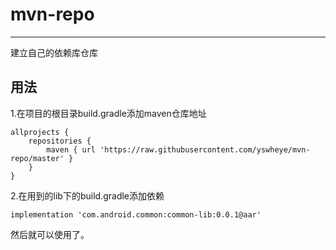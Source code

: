 # mvn-repo   
---
建立自己的依赖库仓库    

## 用法  
1.在项目的根目录build.gradle添加maven仓库地址

	allprojects {
	    repositories {
	        maven { url 'https://raw.githubusercontent.com/yswheye/mvn-repo/master' }
	    }
    }

2.在用到的lib下的build.gradle添加依赖  

	implementation 'com.android.common:common-lib:0.0.1@aar'
	
然后就可以使用了。
